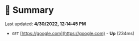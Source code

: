 # 📖 Summary
Last updated: **4/30/2022, 12:14:45 PM**

- `GET` [https://google.com](https://google.com) - **Up** (234ms)
